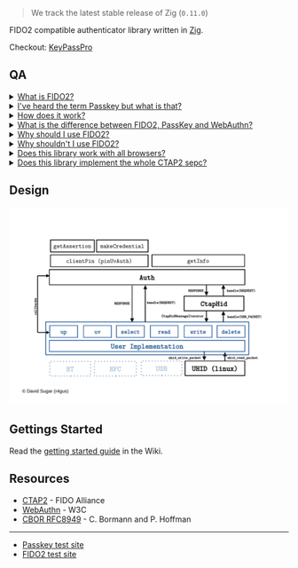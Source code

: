 > We track the latest stable release of Zig (`0.11.0`)

FIDO2 compatible authenticator library written in [Zig](https://ziglang.org/).

Checkout: [KeyPassPro](https://github.com/r4gus/keypass)

## QA

<details>
<summary><ins>What is FIDO2?</ins></summary>

FIDO2 is a protocol designed for authentication purposes. It can be used as single factor (e.g., as a replacement for password based authentication) or as a second factor.

</details>

<details>
<summary><ins>I've heard the term Passkey but what is that?</ins></summary>

Passkey is a marketing term which is used to refer to a specific FIDO2 authenticator configuration. A authenticator can be configured to use so called discoverable credentials (also referred to as resident keys). Those credentials are stored somewhere on your device, e.g. in a encrypted database. Devices can also be protected by some form of user verification. This can be a PIN or a built in user verification method like a finger print scanner. Passkey refers to FIDO2 using discoverable credentials and some form of user verification. 

Please note that this is only one interpretation of what PassKey means as the term itself is nowhere defined.

</details>

<details>
<summary><ins>How does it work?</ins></summary>

FIDO2 uses asymmetric cryptography to ensure the authenticity of the user. A unique credential (key-pair) is created for each relying party (typically a web server) and bound to the relying party id (e.g., google.com). The private key stays on the authenticator and the public key is stored by the relying party. When a user wants to authenticate herself, the relying party sends a nonce (a random byte string meant to be only used once) and some other data, over the client (typically your web browser), to the authenticator. The authenticator looks up the required private key and signs the data with it. The generated signature can then be verified by the relying party using the corresponding public key.

</details>

<details>
<summary><ins>What is the difference between FIDO2, PassKey and WebAuthn?</ins></summary>

You might have noticed that FIDO2, PassKey and even WebAuthn are often used interchangeably by some articles and people which can be confusing, especially for people new to the protocol. Here is a short overview:

* `FIDO2` Protocol consisting of two sub-protocols: Client to Authenticator Protocol 2 (`CTAP2`) and Web Authentication (`WebAuthn`)
* `CTAP2` Specification that governs how a authenticator (e.g. YubiKey) should behave and how a authenticator and a client (e.g. web-browser) can communicate with each other.
* `WebAuthn` Specification that defines how web applications can use a authenticator for authentication. This includes the declaration of data structures and Java Script APIs.
* `PassKey`: A authenticator with a specific configuration (see above).

</details>


<details>
<summary><ins>Why should I use FIDO2?</ins></summary>

FIDO2 has a lot of advantages compared to passwords:

1. No secret information is shared, i.e. the private key stays on the authenticator or is protected, e.g. using key wrapping.
2. Each credential is bound to a relying party id (e.g. google.com), which makes social engineering attacks, like phishing websites, quite difficult (maybe impossible).
3. Users don't have to be concerned with problems like password complexity.
4. If well implemented, FIDO2 provides a better user experience (e.g., faster logins).
5. A recent paper showed that with some adoptions, FIDO2 is ready for a post quantum world under certain conditions ([FIDO2, CTAP 2.1, and WebAuthn 2: Provable Security and Post-Quantum Instantiation, Cryptology ePrint Archive, Paper 2022/1029](https://eprint.iacr.org/2022/1029.pdf)).

</details>

<details>
<summary><ins>Why shouldn't I use FIDO2?</ins></summary>

1. The two FIDO2 subprotocols (CTAP2 and WebAuthn) are way more difficult to implement, compared to password authentication.
2. There are more points of failure because you have three parties that are involved in the authentication process (authenticator, client, relying party).
3. Currently not all browsers support the CTAP2 protocol well (especially on Linux).
4. You don't want to spend money on an authenticator (you usually can't upgrade) and/or you don't trust platform authenticators.

</details>

<details>
<summary><ins>Does this library work with all browsers?</ins></summary>

Answering this question isn't straightforward. The library, by its nature, is designed to be independent of any particular platform, meaning that you have the responsibility of supplying it with data for processing. To put it differently, you're in charge of creating a functional interface for communicating with a client, typically a web browser. On Linux, we offer a wrapper for the uhid interface, simplifying the process of presenting an application as a USB HID device with a Usage Page of F1D0 on the bus. Regrettably, it appears that not all web browsers are capable of discovering uhid devices.

| Browser | supported? |
|:-------:|:----------:|
| Chrome  |    yes     |
| Brave   |    yes     |
| Chromium | no |
| Firefox  | no |

</details>

<details>
<summary><ins>Does this library implement the whole CTAP2 sepc?</ins></summary>

No, we do not fully implement the entire [CTAP2](https://fidoalliance.org/specs/fido-v2.2-rd-20230321/fido-client-to-authenticator-protocol-v2.2-rd-20230321.html#intro) specification. In the initial version of this library, which can be found on GitHub, our aim was to remain completely platform-agnostic and cover most of the CTAP2 specification. However, this approach introduced complexities for both users and developers. The current version of this library strikes a balance between usability and feature completeness.

We offer support for operations like __authenticatorMakeCredential__, __authenticatorGetAssertion__, __authenticatorGetInfo__, and __authenticatorClientPin__, with built-in support for __user verification__ and the __pinUvAuth protocol__ (versions 1 and 2). You are responsible for handling data management tasks (such as secure storage, updates, and deletions), verifying user presence, and conducting user verification. These responsibilities are fulfilled by implementing the necessary callbacks used to instantiate an authenticator (refer to the "Getting Started" section for details).

</details>

## Design

![keylib design](static/design.png)

## Gettings Started

Read the [getting started guide](https://codeberg.org/r4gus/keylib/wiki/Getting-Started) in the Wiki.

## Resources

- [CTAP2](https://fidoalliance.org/specs/fido-v2.1-ps-20210615/fido-client-to-authenticator-protocol-v2.1-ps-errata-20220621.html#intro) - FIDO Alliance
- [WebAuthn](https://www.w3.org/TR/webauthn-3/) - W3C
- [CBOR RFC8949](https://www.rfc-editor.org/rfc/rfc8949.html) - C. Bormann and P. Hoffman

---

- [Passkey test site](https://passkey.org/)
- [FIDO2 test site](https://webauthn.io/)
